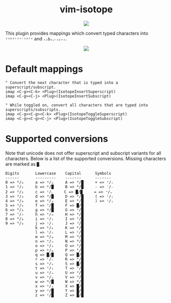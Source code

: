 <h1 align="center">vim-isotope</h1>

<p align="center">
  <img src="https://upload.wikimedia.org/wikipedia/commons/thumb/e/e4/204_Isotopes_of_Hydrogen-01.jpg/800px-204_Isotopes_of_Hydrogen-01.jpg">
</p>


This plugin provides mappings which convert typed characters into `ˢᵘᵖᵉʳˢᶜʳⁱᵖᵗˢ` and `ₛᵤbₛ꜀ᵣᵢₚₜₛ`.

<p align="center">
  <img src="https://media.giphy.com/media/3zlnsOm5lndvDni7d1/giphy.gif">
</p>

# Default mappings

```vim
" Convert the next character that is typed into a superscript/subscript.
imap <C-g><C-k> <Plug>(IsotopeInsertSuperscript)
imap <C-g><C-j> <Plug>(IsotopeInsertSubscript)

" While toggled on, convert all characters that are typed into superscripts/subscripts.
imap <C-g><C-g><C-k> <Plug>(IsotopeToggleSuperscript)
imap <C-g><C-g><C-j> <Plug>(IsotopeToggleSubscript)
```

# Supported conversions

Note that unicode does not offer superscript and subscript variants for all characters. Below is a list of the supported conversions. Missing characters are marked as `█`.

```
Digits       Lowercase    Capital      Symbols
------       ---------    -------      -------
0 => ⁰/₀     a => ᵃ/ₐ     A => ᴬ/█     + => ⁺/₊
1 => ¹/₁     b => ᵇ/█     B => ᴮ/█     - => ⁻/₋
2 => ²/₂     c => ᶜ/꜀     C => █/█     = => ⁼/₌
3 => ³/₃     d => ᵈ/█     D => ᴰ/█     ( => ⁽/₍
4 => ⁴/₄     e => ᵉ/ₑ     E => ᴱ/█     ) => ⁾/₎
5 => ⁵/₅     f => ᶠ/█     F => █/█
6 => ⁶/₆     g => ᵍ/█     G => ᴳ/█
7 => ⁷/₇     h => ʰ/ₕ     H => ᴴ/█
8 => ⁸/₈     i => ⁱ/ᵢ     I => ᴵ/█
9 => ⁹/₉     j => ʲ/ⱼ     J => ᴶ/█
             k => ᵏ/ₖ     K => ᴷ/█
             l => ˡ/ₗ     L => ᴸ/█
             m => ᵐ/ₘ     M => ᴹ/█
             n => ⁿ/ₙ     N => ᴺ/█
             o => ᵒ/ₒ     O => ᴼ/█
             p => ᵖ/ₚ     P => ᴾ/█
             q => █/█     Q => █/█
             r => ʳ/ᵣ     R => ᴿ/█
             s => ˢ/ₛ     S => █/█
             t => ᵗ/ₜ     T => ᵀ/█
             u => ᵘ/ᵤ     U => ᵁ/█
             v => ᵛ/ᵥ     V => ⱽ/█
             w => ʷ/█     W => ᵂ/█
             x => ˣ/ₓ     X => █/█
             y => ʸ/█     Y => █/█
             z => ᶻ/█     Z => █/█
```
